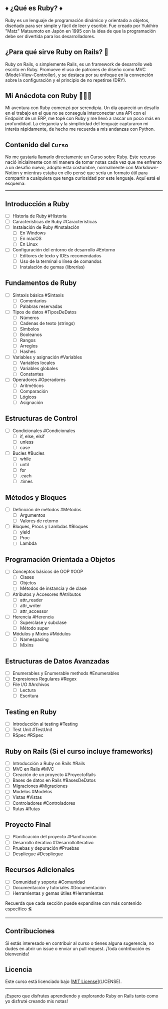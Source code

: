 
##  ♦️ ¿Qué es Ruby? ♦️

Ruby es un lenguaje de programación dinámico y orientado a objetos, diseñado para ser simple y fácil de leer y escribir. Fue creado por Yukihiro "Matz" Matsumoto en Japón en 1995 con la idea de que la programación debe ser divertida para los desarrolladores.

## ¿Para qué sirve Ruby on Rails? 🚊

Ruby on Rails, o simplemente Rails, es un framework de desarrollo web escrito en Ruby. Promueve el uso de patrones de diseño como MVC (Model-View-Controller), y se destaca por su enfoque en la convención sobre la configuración y el principio de no repetirse (DRY).

## Mi Anécdota con Ruby 💁🏼‍♂️

Mi aventura con Ruby comenzó por serendipia. Un día apareció un desafío en el trabajo en el que no se conseguía interconectar una API con el Endpoint de un ERP, me topé con Ruby y me llevó a rascar un poco más en profundidad. La elegancia y la simplicidad del lenguaje capturaron mi interés rápidamente, de hecho me recuerda a mis andanzas con Python.

## Contenido del `Curso`

No me gustaría llamarlo directamente un Curso sobre Ruby. Este recurso  nació inicialmente con mi manera de tomar notas cada vez que me enfrento a un desafío nuevo, adopto esta costumbre, normalmente con Markdown-Notion y mientras estaba en ello pensé que sería un formato útil para compartir a cualquiera que tenga curiosidad por este lenguaje. Aquí está el esquema:

---

## Introducción a Ruby

- [ ] Historia de Ruby #Historia
- [ ] Características de Ruby #Características
- [ ] Instalación de Ruby #Instalación
  - [ ] En Windows
  - [ ] En macOS
  - [ ] En Linux
- [ ] Configuración del entorno de desarrollo #Entorno
  - [ ] Editores de texto y IDEs recomendados
  - [ ] Uso de la terminal o línea de comandos
  - [ ] Instalación de gemas (librerías)

## Fundamentos de Ruby

- [ ] Sintaxis básica #Sintaxis
  - [ ] Comentarios
  - [ ] Palabras reservadas
- [ ] Tipos de datos #TiposDeDatos
  - [ ] Números
  - [ ] Cadenas de texto (strings)
  - [ ] Símbolos
  - [ ] Booleanos
  - [ ] Rangos
  - [ ] Arreglos
  - [ ] Hashes
- [ ] Variables y asignación #Variables
  - [ ] Variables locales
  - [ ] Variables globales
  - [ ] Constantes
- [ ] Operadores #Operadores
  - [ ] Aritméticos
  - [ ] Comparación
  - [ ] Lógicos
  - [ ] Asignación

## Estructuras de Control

- [ ] Condicionales #Condicionales
  - [ ] if, else, elsif
  - [ ] unless
  - [ ] case
- [ ] Bucles #Bucles
  - [ ] while
  - [ ] until
  - [ ] for
  - [ ] .each
  - [ ] .times

## Métodos y Bloques

- [ ] Definición de métodos #Métodos
  - [ ] Argumentos
  - [ ] Valores de retorno
- [ ] Bloques, Procs y Lambdas #Bloques
  - [ ] yield
  - [ ] Proc
  - [ ] Lambda

## Programación Orientada a Objetos

- [ ] Conceptos básicos de OOP #OOP
  - [ ] Clases
  - [ ] Objetos
  - [ ] Métodos de instancia y de clase
- [ ] Atributos y Accesores #Atributos
  - [ ] attr_reader
  - [ ] attr_writer
  - [ ] attr_accessor
- [ ] Herencia #Herencia
  - [ ] Superclase y subclase
  - [ ] Método super
- [ ] Módulos y Mixins #Módulos
  - [ ] Namespacing
  - [ ] Mixins

## Estructuras de Datos Avanzadas

- [ ] Enumerables y Enumerable methods #Enumerables
- [ ] Expresiones Regulares #Regex
- [ ] File I/O #Archivos
  - [ ] Lectura
  - [ ] Escritura

## Testing en Ruby

- [ ] Introducción al testing #Testing
- [ ] Test Unit #TestUnit
- [ ] RSpec #RSpec

## Ruby on Rails (Si el curso incluye frameworks)

- [ ] Introducción a Ruby on Rails #Rails
- [ ] MVC en Rails #MVC
- [ ] Creación de un proyecto #ProyectoRails
- [ ] Bases de datos en Rails #BasesDeDatos
- [ ] Migraciones #Migraciones
- [ ] Modelos #Modelos
- [ ] Vistas #Vistas
- [ ] Controladores #Controladores
- [ ] Rutas #Rutas

## Proyecto Final

- [ ] Planificación del proyecto #Planificación
- [ ] Desarrollo iterativo #DesarrolloIterativo
- [ ] Pruebas y depuración #Pruebas
- [ ] Despliegue #Despliegue

## Recursos Adicionales

- [ ] Comunidad y soporte #Comunidad
- [ ] Documentación y tutoriales #Documentación
- [ ] Herramientas y gemas útiles #Herramientas

Recuerda que cada sección puede expandirse con más contenido específico 🏄

--- 

## Contribuciones

Si estás interesado en contribuir al curso o tienes alguna sugerencia, no dudes en abrir un issue o enviar un pull request. ¡Toda contribución es bienvenida!

## Licencia

Este curso está licenciado bajo [[MIT License](https://opensource.org/license/mit)](LICENSE).

---

¡Espero que disfrutes aprendiendo y explorando Ruby on Rails tanto como yo disfruté creando mis notas!